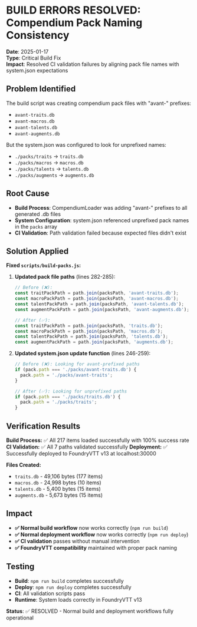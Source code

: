 # BUILD ERRORS RESOLVED: Compendium Pack Naming Consistency

**Date**: 2025-01-17  
**Type**: Critical Build Fix  
**Impact**: Resolved CI validation failures by aligning pack file names with system.json expectations

## Problem Identified

The build script was creating compendium pack files with "avant-" prefixes:
- `avant-traits.db`
- `avant-macros.db`
- `avant-talents.db`
- `avant-augments.db`

But the system.json was configured to look for unprefixed names:
- `./packs/traits` → `traits.db`
- `./packs/macros` → `macros.db`
- `./packs/talents` → `talents.db`
- `./packs/augments` → `augments.db`

## Root Cause

- **Build Process**: CompendiumLoader was adding "avant-" prefixes to all generated .db files
- **System Configuration**: system.json referenced unprefixed pack names in the `packs` array
- **CI Validation**: Path validation failed because expected files didn't exist

## Solution Applied

**Fixed `scripts/build-packs.js`:**

1. **Updated pack file paths** (lines 282-285):
   ```javascript
   // Before (❌):
   const traitPackPath = path.join(packsPath, 'avant-traits.db');
   const macroPackPath = path.join(packsPath, 'avant-macros.db');
   const talentPackPath = path.join(packsPath, 'avant-talents.db');
   const augmentPackPath = path.join(packsPath, 'avant-augments.db');

   // After (✅):
   const traitPackPath = path.join(packsPath, 'traits.db');
   const macroPackPath = path.join(packsPath, 'macros.db');
   const talentPackPath = path.join(packsPath, 'talents.db');
   const augmentPackPath = path.join(packsPath, 'augments.db');
   ```

2. **Updated system.json update function** (lines 246-259):
   ```javascript
   // Before (❌): Looking for avant-prefixed paths
   if (pack.path === './packs/avant-traits.db') {
     pack.path = './packs/avant-traits';
   }

   // After (✅): Looking for unprefixed paths
   if (pack.path === './packs/traits.db') {
     pack.path = './packs/traits';
   }
   ```

## Verification Results

**Build Process:** ✅ All 217 items loaded successfully with 100% success rate
**CI Validation:** ✅ All 7 paths validated successfully
**Deployment:** ✅ Successfully deployed to FoundryVTT v13 at localhost:30000

**Files Created:**
- `traits.db` - 49,106 bytes (177 items)
- `macros.db` - 24,998 bytes (10 items)
- `talents.db` - 5,400 bytes (15 items)
- `augments.db` - 5,673 bytes (15 items)

## Impact

- **✅ Normal build workflow** now works correctly (`npm run build`)
- **✅ Normal deployment workflow** now works correctly (`npm run deploy`)
- **✅ CI validation** passes without manual intervention
- **✅ FoundryVTT compatibility** maintained with proper pack naming

## Testing

- **Build**: `npm run build` completes successfully
- **Deploy**: `npm run deploy` completes successfully  
- **CI**: All validation scripts pass
- **Runtime**: System loads correctly in FoundryVTT v13

**Status**: ✅ RESOLVED - Normal build and deployment workflows fully operational 